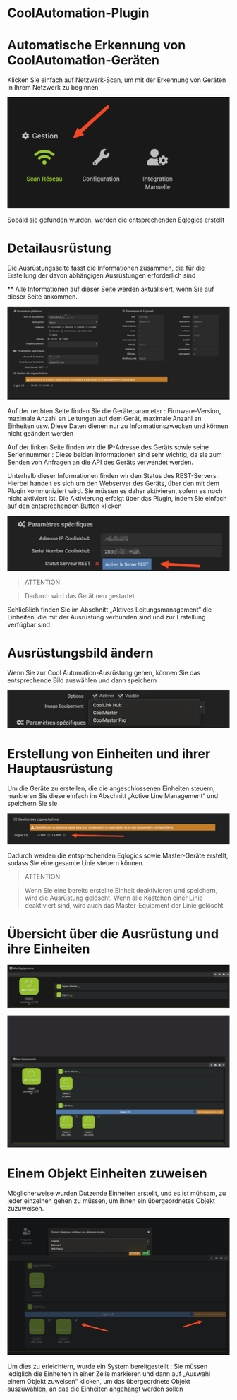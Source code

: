 # CoolAutomation-Plugin




# Automatische Erkennung von CoolAutomation-Geräten


Klicken Sie einfach auf Netzwerk-Scan, um mit der Erkennung von Geräten in Ihrem Netzwerk zu beginnen


![scanNetwok](../images/scanNetwork.png)


Sobald sie gefunden wurden, werden die entsprechenden Eqlogics erstellt




# Detailausrüstung


Die Ausrüstungsseite fasst die Informationen zusammen, die für die Erstellung der davon abhängigen Ausrüstungen erforderlich sind

** Alle Informationen auf dieser Seite werden aktualisiert, wenn Sie auf dieser Seite ankommen.


![eqlogicMain](../images/eqlogicMain.png)

Auf der rechten Seite finden Sie die Geräteparameter : Firmware-Version, maximale Anzahl an Leitungen auf dem Gerät, maximale Anzahl an Einheiten usw.
Diese Daten dienen nur zu Informationszwecken und können nicht geändert werden



Auf der linken Seite finden wir die IP-Adresse des Geräts sowie seine Seriennummer : Diese beiden Informationen sind sehr wichtig, da sie zum Senden von Anfragen an die API des Geräts verwendet werden. 


Unterhalb dieser Informationen finden wir den Status des REST-Servers : Hierbei handelt es sich um den Webserver des Geräts, über den mit dem Plugin kommuniziert wird. Sie müssen es daher aktivieren, sofern es noch nicht aktiviert ist. 
Die Aktivierung erfolgt über das Plugin, indem Sie einfach auf den entsprechenden Button klicken

![activateRestServer](../images/activateRestServer.png)

> ATTENTION

> Dadurch wird das Gerät neu gestartet


Schließlich finden Sie im Abschnitt „Aktives Leitungsmanagement“ die Einheiten, die mit der Ausrüstung verbunden sind und zur Erstellung verfügbar sind.



# Ausrüstungsbild ändern

Wenn Sie zur Cool Automation-Ausrüstung gehen, können Sie das entsprechende Bild auswählen und dann speichern

![chooseImg](../images/chooseImg.png)


# Erstellung von Einheiten und ihrer Hauptausrüstung

Um die Geräte zu erstellen, die die angeschlossenen Einheiten steuern, markieren Sie diese einfach im Abschnitt „Active Line Management“ und speichern Sie sie

![checkboxLines](../images/checkboxLines.png)

Dadurch werden die entsprechenden Eqlogics sowie Master-Geräte erstellt, sodass Sie eine gesamte Linie steuern können.

> ATTENTION

> Wenn Sie eine bereits erstellte Einheit deaktivieren und speichern, wird die Ausrüstung gelöscht. 
> Wenn alle Kästchen einer Linie deaktiviert sind, wird auch das Master-Equipment der Linie gelöscht


# Übersicht über die Ausrüstung und ihre Einheiten

![linesCreated](../images/linesCreated.png)


![detailsChilds](../images/detailsChilds.png)





# Einem Objekt Einheiten zuweisen


Möglicherweise wurden Dutzende Einheiten erstellt, und es ist mühsam, zu jeder einzelnen gehen zu müssen, um ihnen ein übergeordnetes Objekt zuzuweisen. 

![attribuateObjects](../images/attribuateObjects.png)

Um dies zu erleichtern, wurde ein System bereitgestellt : Sie müssen lediglich die Einheiten in einer Zeile markieren und dann auf „Auswahl einem Objekt zuweisen“ klicken, um das übergeordnete Objekt auszuwählen, an das die Einheiten angehängt werden sollen


